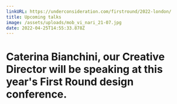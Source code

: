 ```yaml
---
linkURL: https://underconsideration.com/firstround/2022-london/
title: Upcoming talks
image: /assets/uploads/mob_vi_nari_21-07.jpg
date: 2022-04-25T14:55:33.878Z
---
```

# Caterina Bianchini, our Creative Director will be speaking at this year's First Round design conference.